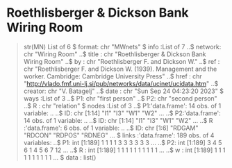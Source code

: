 # Roethlisberger & Dickson Bank Wiring Room


> str(MN)
List of 6
 $ format: chr "MWnets"
 $ info  :List of 7
  ..$ network: chr "Wiring Room"
  ..$ title  : chr "Roethlisberger & Dickson Bank Wiring Room"
  ..$ by     : chr "Roethlisberger F. and Dickson W."
  ..$ ref    : chr "Roethlisberger F. and Dickson W. (1939). Management and the worker. Cambridge: Cambridge University Press"
  ..$ href   : chr "http://vlado.fmf.uni-lj.si/pub/networks/data/ucinet/ucidata.htm"
  ..$ creator: chr "V. Batagelj"
  ..$ date   : chr "Sun Sep 24 04:23:20 2023"
 $ ways  :List of 3
  ..$ P1: chr "first person"
  ..$ P2: chr "second person"
  ..$ R : chr "relation"
 $ nodes :List of 3
  ..$ P1:'data.frame':  14 obs. of  1 variable:
  .. ..$ ID: chr [1:14] "I1" "I3" "W1" "W2" ...
  ..$ P2:'data.frame':  14 obs. of  1 variable:
  .. ..$ ID: chr [1:14] "I1" "I3" "W1" "W2" ...
  ..$ R :'data.frame':  6 obs. of  1 variable:
  .. ..$ ID: chr [1:6] "RDGAM" "RDCON" "RDPOS" "RDNEG" ...
 $ links :'data.frame': 189 obs. of  4 variables:
  ..$ P1: int [1:189] 1 1 1 1 3 3 3 3 3 3 ...
  ..$ P2: int [1:189] 3 4 5 6 1 4 5 6 7 12 ...
  ..$ R : int [1:189] 1 1 1 1 1 1 1 1 1 1 ...
  ..$ w : int [1:189] 1 1 1 1 1 1 1 1 1 1 ...
 $ data  : list()

